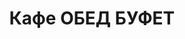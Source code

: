 ---
layout: lunch
title: "Кафе ОБЕД БУФЕТ"
description: "<b>Адрес:</b> проспект Жукова 44 (ТЦ Аутлето), второй этаж <br> <b>Режим работы:</b> ежедневно с 10.00 до 18.00<br>  <a href='/menu/Меню 27.11.18.docx' download class='text-small-center'>Меню на 27 ноября</a>  <br><hr> Закажите свой обед с доставкой в офис или на дом!"
subdescription1: "Читайте [условия доставки](/delivery/ 'Условия доставки | ХаусФреш')"
metadescription: "Кафе ОБЕД БУФЕТ на Жукова: адрес, режим работы. Заказать Горячий Комплексный Обед в Офис. Самое вкусное обеденное меню. Доступные цены, Скидки. Организация Корпоративного Питания. Доставка обедов в офис и на дом"
metakeywords: "Кафе ОБЕД БУФЕТ на Жукова: адрес, режим работы. Заказ домашних комплексных обедов: Салаты, Супы, Вторые блюда, Гарниры, Хлеб, Выпечка, Напитки. Корпоративное питание. Доставка обедов в офис Минск"
sitetitle: "Кафе ОБЕД БУФЕТ ☕ (Комплексные Обеды) | Доставка в Офис"
weekMenu:
- weekDay: Открыт приём заказов на Понедельник
  day: 26 ноября
  validFromOrderDate: "2018-11-23 11:00:00"
  validToOrderDate: "2018-11-26 10:59:59"
  courses:
  - title: Салаты
    items:
    - title: Салат с крабовыми палочками и кукурузой
      id: 1101	
      ingredients: крабовые палочки, рис отварной, овощи маринованные, майонез
      weight: 150
      price: 2.45
    - title: Салат из свежих помидоров и огурцов
      id: 1102
      ingredients: овощи свежие, заправка
      weight: 150
      price: 2.20
    - title: Салат «Слоеный»
      id: 1103
      ingredients: овощи свежие, яйцо, сыр, майонез
      weight: 150
      price: 2.60
  - title: Супы
    items:  
    - title: Борщ «Могилевский»
      id: 1201
      ingredients: 
      weight: 250/20
      price: 1.95
    - title: Крем-суп Пикантный
      id: 1202
      ingredients: 
      weight: 250
      price: 2.45
  - title: Вторые блюда
    items:
    - title: Мясо, жаренное крупным куском
      id: 1301
      ingredients: свинина, специи
      weight: 100
      price: 3.60
    - title: Птица запеченная с помидорами
      id: 1302
      ingredients: птица, помидор, сыр, специи
      weight: 100
      price: 3.45
    - title: Рыба по гречески 
      id: 1303
      ingredients: рыба, овощи, сыр, специи
      weight: 185
      price: 4.20
    - title: Тефтели с соусом
      id: 1304
      ingredients: свинина, специи, соус
      weight: 120/30
      price: 4.10
  - title: Гарниры
    items:
    - title: Картофельное пюре
      id: 1401
      ingredients: 
      weight: 150
      price: 1.50
    - title: Каша гречневая рассыпчатая
      id: 1402
      ingredients: 
      weight: 150
      price: 1.20
- weekDay: Открыт приём заказов на Вторник
  day: 27 ноября 
  validFromOrderDate: "2018-11-26 11:00:00"
  validToOrderDate: "2018-11-27 10:59:59"
  courses:
  - title: Салаты
    items:
    - title: Салат из птицы с грибами
      id: 2101
      ingredients: птица отварная, овощи отварные, грибы, майонез
      weight: 150
      price: 2.65
    - title: Яйцо, фаршированное грибами 
      id: 2102
      ingredients: яйцо, грибы, майонез
      weight: 70
      price: 2.40
    - title: Салат «Капуста по-слуцки»
      id: 2103
      ingredients: капуста белокочанная, морковь, маринад
      weight: 150
      price: 1.75
  - title: Супы
    items:  
    - title: Рассольник Ленинградский
      id: 2201
      ingredients: 
      weight: 250/20
      price: 2.15
    - title: Суп-пюре из свежих грибов
      id: 2202
      ingredients: 
      weight: 250
      price: 2.45
  - title: Вторые блюда
    items:
    - title: Тефтели с соусом
      id: 2301
      ingredients: свинина, специи, соус
      weight: 120/30
      price: 4.10
    - title: Филе птицы в белках  
      id: 2302
      ingredients: филе птицы, белки яичные, специи
      weight: 123
      price: 3.45
    - title: Свинина «Аппетитная»
      id: 2303
      ingredients: свинина, специи
      weight: 75
      price: 4.20
    - title: Каша перловая с грибами
      id: 2304
      ingredients: 
      weight: 150
      price: 1.60
  - title: Гарниры
    items:
    - title: Картофель отварной
      id: 2401
      ingredients: 
      weight: 150
      price: 1.20
    - title: Капуста тушеная
      id: 2402
      ingredients: 
      weight: 200
      price: 1.25
- weekDay: Открыт приём заказов на Среду
  day: 21 ноября
  validFromOrderDate: "2018-11-20 11:00:00"
  validToOrderDate: "2018-11-21 10:59:59"
  courses:
  - title: Салаты
    items:
    - title: Салат из свежих помидоров и огурцов
      id: 3101
      ingredients: овощи свежие, заправка
      weight: 150
      price: 2.20
    - title: Салат «Мясной с фасолью»
      id: 3102
      ingredients: говядина отварная, овощи маринованные, фасоль, картофель отварной, майонез
      weight: 150
      price: 2.65
    - title: Салат «Хрустящий»
      id: 3103
      ingredients: капуста пекинская, ветчина, сухарики, заправка
      weight: 150
      price: 2.45
  - title: Супы
    items:  
    - title: Суп гороховый с беконом
      id: 3201
      ingredients: 
      weight: 250
      price: 2.45
    - title: Крем-суп Пикантный
      id: 3202
      ingredients: 
      weight: 250
      price: 2.45
  - title: Вторые блюда
    items:
    - title: Поджарка из свинины
      id: 3301
      ingredients: свинина, специи
      weight: 100
      price: 3.40
    - title: Птица в сырно-шпинатной шапочке
      id: 3302
      ingredients: птица, яйцо, сыр, шпинат, специи
      weight: 160
      price: 4.60
    - title: Биточки особые
      id: 3303
      ingredients: свинина, говядина, специи
      weight: 100
      price: 3.50
    - title: Рыба, запеченная по-русски
      id: 3304
      ingredients: картофель, филе хека, лук, специи, соус
      weight: 300
      price: 4.70
  - title: Гарниры
    items:
    - title: Каша гречневая рассыпчатая
      id: 3401
      ingredients: 
      weight: 150
      price: 1.20
    - title: Картофель жаренный
      id: 3402
      ingredients: 
      weight: 150
      price: 1.90
- weekDay: Открыт приём заказов на Четверг
  day: 22 ноября
  validFromOrderDate: "2018-11-21 11:00:00"
  validToOrderDate: "2018-11-22 10:59:59"
  courses:
  - title: Салаты
    items:
    - title: Винегрет овощной
      id: 4101
      ingredients: овощи отварные, овощи маринованные, заправка
      weight: 150
      price: 1.70
    - title: Салат-коктейль с птицей «Нежный»
      id: 4102
      ingredients: птица отварная, овощи, яйцо, заправка
      weight: 150
      price: 2.65
    - title: Салат «Славянский»
      id: 4103
      ingredients: ветчина, грибы, овощи отварные, яйцо, майонез
      weight: 150
      price: 2.45
  - title: Супы
    items:  
    - title: Рассольник Ленинградский
      id: 4201
      ingredients: 
      weight: 250/20
      price: 2.15
    - title: Суп-пюре из свежих грибов
      id: 4202
      ingredients: 
      weight: 250
      price: 2.45
  - title: Вторые блюда
    items:
    - title: Рыба по гречески  
      id: 4301
      ingredients: рыба, овощи, сыр, специи
      weight: 150
      price: 4.20
    - title: Котлеты из птицы с перцем
      id: 4302
      ingredients: филе цыпленка, перец свежий, специи
      weight: 120
      price: 4.00
    - title: Гуляш из свинины
      id: 4303
      ingredients: свинина, специи
      weight: 75/75
      price: 3.30
    - title: Паста Карбонара
      id: 4304
      ingredients: паста, птица, сыр, специи, соус
      weight: 300
      price: 5.00
  - title: Гарниры
    items:
    - title: Каша рассыпчатая рисовая
      id: 4401
      ingredients: 
      weight: 150
      price: 1.20
    - title: Рагу овощное
      id: 4402
      ingredients:
      weight: 200
      price: 1.35
- weekDay: Открыт приём заказов на Пятницу
  day: 23 ноября
  validFromOrderDate: "2018-11-22 11:00:00"
  validToOrderDate: "2018-11-23 10:59:59"
  courses:
  - title: Салаты
    items:
    - title: Салат «Оливье»
      id: 5101
      ingredients: птица отварная, овощи отварные, горошек зеленый, майонез
      weight: 150
      price: 2.65
    - title: Салат из свеклы с огурцами
      id: 5102
      ingredients: свекла отварная, огурец соленый, майонез
      weight: 150
      price: 1.95
    - title: Салат «Дружба»
      id: 5103
      ingredients: капуста, кукуруза консервированная, морковь, яблоко, крабовые палочки, майонез
      weight: 150
      price: 2.15
  - title: Супы
    items:  
    - title: Суп картофельный с фасолью и курицей
      id: 5201
      ingredients: 
      weight: 250
      price: 2.20
    - title: Суп-пюре из томатов
      id: 5202
      ingredients: 
      weight: 250
      price: 3.00
  - title: Вторые блюда
    items:
    - title: Печень по-строгановски
      id: 5301
      ingredients: печень говяжья, специи, соус
      weight: 75/75
      price: 3.10
    - title: Шницель Тирольский
      id: 5302
      ingredients: филе свинины,  специи
      weight: 90
      price: 4.00
    - title: Биточки рыбные
      id: 5303
      ingredients: рыба, специи
      weight: 125
      price: 2.95
    - title: Бабка картофельная со свининой
      id: 5304
      ingredients: свинина, овощи, специи, сметана
      weight: 200/50
      price: 3.95
  - title: Гарниры
    items:
    - title: Картофель отварной
      id: 5401
      ingredients: 
      weight: 150
      price: 1.20
    - title: Каша перловая рассыпчатая
      id: 5402
      ingredients: 
      weight: 150
      price: 1.20
sharedCourses:
- title: Хлеб
  items:
  - title: Хлеб белый
    id: 1
    ingredients: 
    weight: 40
    price: 0.20
  - title: Хлеб тёмный
    id: 2    
    ingredients: 
    weight: 40
    price: 0.20
  - title: Хлеб белый (2 порции)
    id: 3
    ingredients: 
    weight: 80
    price: 0.40
  - title: Хлеб тёмный (2 порции)
    id: 4    
    ingredients: 
    weight: 80
    price: 0.40
- title: Соусы
  items:
  - title: Сметана
    id: 5
    ingredients: 
    weight: 50
    price: 0.50
  - title: Кетчуп томатный
    id: 6    
    ingredients: 
    weight: 50
    price: 0.50
  - title: Майонез
    id: 7
    ingredients: 
    weight: 50
    price: 0.50
- title: Выпечка
  items:
  - title: Торт «Ореховый Сара Бернар»
    id: 8  
    ingredients: 
    weight: 100
    price: 2.00
  - title: Торт «Шоколоадный Брауни»
    id: 9    
    ingredients: 
    weight: 83
    price: 2.00
  - title: Сметанник
    id: 10    
    ingredients: 
    weight: 75
    price: 0.85
  - title: Булочка чайная с творогом
    id: 11    
    ingredients: 
    weight: 50
    price: 0.65
  - title: Маффин в ассортименте
    id: 12    
    ingredients: 
    weight: 115
    price: 1.50
  - title: Круассан с шоколадом
    id: 13    
    ingredients: 
    weight: 50
    price: 1.10
  - title: Круассан со сгущёнкой
    id: 14    
    ingredients: 
    weight: 50
    price: 1.10
  - title: Слойка с вишней
    id: 15    
    ingredients: 
    weight: 75
    price: 1.10
  - title: Слойка со сгущёнкой
    id: 16    
    ingredients: 
    weight: 75
    price: 1.10
  - title: Слойка с сыром
    id: 17    
    ingredients: 
    weight: 75
    price: 1.10
- title: Напитки
  items:
  - title: Холодный чай Фьюз Ти
    id: 18
    ingredients: 
    weight: 500
    price: 2.50
  - title: Напиток Кока-Кола
    id: 19
    ingredients: 
    weight: 500
    price: 2.00
  - title: Напиток Спрайт
    id: 20
    ingredients: 
    weight: 500
    price: 2.00
  - title: Напиток Фанта Апельсин
    id: 21
    ingredients: 
    weight: 500
    price: 2.00
  - title: Питьевая вода Бонаква
    id: 22
    ingredients: 
    weight: 500
    price: 1.50
---